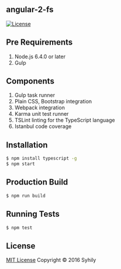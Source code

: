 ## angular-2-fs

[![License](https://img.shields.io/badge/license-MIT-blue.svg)](http://opensource.org/licenses/MIT)

## Pre Requirements

1. Node.js 6.4.0 or later
2. Gulp

## Components

1. Gulp task runner
2. Plain CSS, Bootstrap integration
3. Webpack integration
4. Karma unit test runner
5. TSLint linting for the TypeScript language
6. Istanbul code coverage

## Installation

```bash
$ npm install typescript -g
$ npm start
```

## Production Build
```bash
$ npm run build
```

## Running Tests
```bash
$ npm test
```

## License
<a href="https://opensource.org/licenses/MIT">MIT License</a> Copyright © 2016 Syhily
